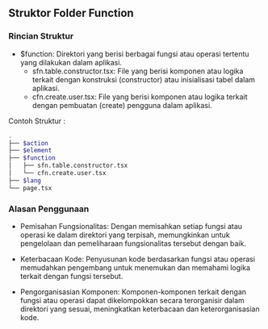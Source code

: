 ## Struktor Folder Function

### Rincian Struktur
- $function: Direktori yang berisi berbagai fungsi atau operasi tertentu yang dilakukan dalam aplikasi.
    - sfn.table.constructor.tsx: File yang berisi komponen atau logika terkait dengan konstruksi (constructor) atau inisialisasi tabel dalam aplikasi.
    - cfn.create.user.tsx: File yang berisi komponen atau logika terkait dengan pembuatan (create) pengguna dalam aplikasi.

Contoh Struktur :     
```sh
.
├── $action
├── $element
├── $function
│   ├── sfn.table.constructor.tsx
│   └── cfn.create.user.tsx
├── $lang
└── page.tsx
```

### Alasan Penggunaan
- Pemisahan Fungsionalitas: Dengan memisahkan setiap fungsi atau operasi ke dalam direktori yang terpisah, memungkinkan untuk pengelolaan dan pemeliharaan fungsionalitas tersebut dengan baik.

- Keterbacaan Kode: Penyusunan kode berdasarkan fungsi atau operasi memudahkan pengembang untuk menemukan dan memahami logika terkait dengan fungsi tersebut.

- Pengorganisasian Komponen: Komponen-komponen terkait dengan fungsi atau operasi dapat dikelompokkan secara terorganisir dalam direktori yang sesuai, meningkatkan keterbacaan dan keterorganisasian kode.
